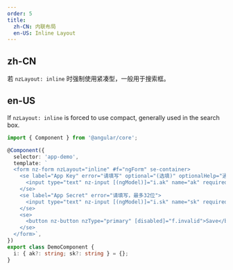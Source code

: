 ```yaml
---
order: 5
title:
  zh-CN: 内联布局
  en-US: Inline Layout
---
```


## zh-CN

若 `nzLayout: inline` 时强制使用紧凑型，一般用于搜索框。

## en-US

If `nzLayout: inline` is forced to use compact, generally used in the search box.


```ts
import { Component } from '@angular/core';

@Component({
  selector: 'app-demo',
  template: `
  <form nz-form nzLayout="inline" #f="ngForm" se-container>
    <se label="App Key" error="请填写" optional="(选填)" optionalHelp="通过控制台-查看KEY获取" extra="额外提示信息">
      <input type="text" nz-input [(ngModel)]="i.ak" name="ak" required>
    </se>
    <se label="App Secret" error="请填写，最多32位">
      <input type="text" nz-input [(ngModel)]="i.sk" name="sk" required maxlength="32">
    </se>
    <se>
      <button nz-button nzType="primary" [disabled]="f.invalid">Save</button>
    </se>
  </form>`,
})
export class DemoComponent {
  i: { ak?: string; sk?: string } = {};
}
```
